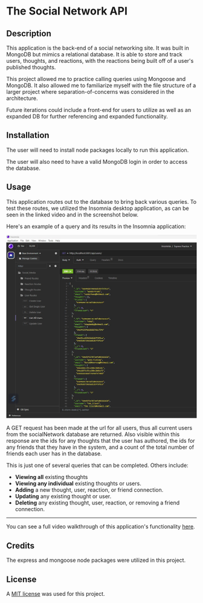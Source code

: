 # The Social Network API

## Description
This application is the back-end of a social networking site. It was built in MongoDB but mimics a relational database. It is able to store and track users, thoughts, and reactions, with the reactions being built off of a user's published thoughts.  

This project allowed me to practice calling queries using Mongoose and MongoDB. It also allowed me to  familiarize myself with the file structure of a larger project where separation-of-concerns was considered in the architecture. 

Future iterations could include a front-end for users to utilize as well as an expanded DB for further referencing and expanded functionality. 

## Installation
The user will need to install node packages locally to run this application. 

The user will also need to have a valid MongoDB login in order to access the database. 

## Usage
This application routes out to the database to bring back various queries. To test these routes, we utilized the Insomnia desktop application, as can be seen in the linked video and in the screenshot below. 

Here's an example of a query and its results in the Insomnia application: 

![the Insomnia window showing the results of accessing the URL to get all users](/assets/allUsers.jpg)

A GET request has been made at the url for all users, thus all current users from the socialNetwork database are returned. Also visible within this response are the ids for any thoughts that the user has authored, the ids for any friends that they have in the system, and a count of the total number of friends each user has in the database. 

This is just one of several queries that can be completed. Others include:

- **Viewing all** existing thoughts
- **Viewing any individual** existing thoughts or users. 
- **Adding** a new thought, user, reaction, or friend connection. 
- **Updating** any existing thought or user. 
- **Deleting** any existing thought, user, reaction, or removing a friend connection. 

_______________________________________

You can see a full video walkthrough of this application's functionality [here](https://drive.google.com/file/d/1EYQcvrG7j9Kk_HMj2jH5VR_LZhJ30Ktt/view). 

## Credits
The express and mongoose node packages were utilized in this project. 

## License
A [MIT license](https://github.com/aomaits/socialNetworkAPI/blob/main/LICENSE) was used for this project.
